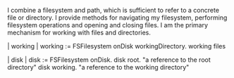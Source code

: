 I combine a filesystem and path, which is sufficient to refer to a concrete file or directory. I provide methods for navigating my filesystem, performing filesystem operations and opening and closing files.  I am the primary mechanism for working with files and directories. 

| working |
working := FSFilesystem onDisk workingDirectory.
working files 

| disk |
disk := FSFilesystem onDisk.
disk root.                               "a reference to the root directory"
disk working.                         "a reference to the working directory"

